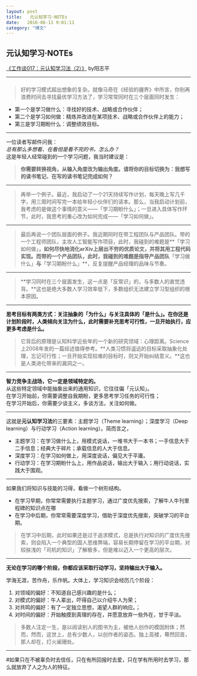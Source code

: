 ```yaml
---
layout: post
title:   元认知学习·NOTEs
date:   2016-06-11 9:01:11
category: "博文"
---
```

## 元认知学习·NOTEs


[《工作谈017：元认知学习法（2）》](http://mp.weixin.qq.com/s?__biz=MzA3MzM0MjUyMQ==&mid=2652149232&idx=1&sn=3709475a3a4b6fc2fb56f7e25a52d1b7#rd) by阳志平

***

### 

> 好的学习模式超出想象的复杂。就像马奇在《经验的疆界》中所言，你别再浪费时间去寻找最优学习方法了，学习常常同时在三个层面同时发生：  

* 第一个是学习做什么：寻找好的技术、战略或合作伙伴；
* 第二个是学习如何做：精炼并改进在某项技术、战略或合作伙伴上的能力；
* 第三是学习期盼什么：调整绩效目标。

***


一位读者写邮件问我：  
*总有那么多想看、在看但是看不完的书，怎么办？*  
这是年轻人经常碰到的一个学习问题，我当时建议是：   
>**你需要转换视角，从输入角度改为输出角度。请将你的目标切换为：我想写的读书笔记、在写的读书笔记完成如何？**

***


>再举一个例子。最近，我启动了一个21天持续写作计划，每天晚上写几千字，用三周时间写完一本给年轻小伙伴们的读本。那么，当我启动计划前，我考虑的是做这个事情的意义——「学习期盼什么」；一旦进入具体写作环节，此时，我思考的重心改为如何完成——「学习如何做」。

***

>最后再说一个团队层面的例子。我近期同时在带工程团队与产品团队。带的一个工程师团队，主攻人工智能写作项目，此时，我碰到的难题是**「学习如何做」**，如何尽快地消化arXiv上层出不穷的优质论文，并将其用工程代码实现。而带的一个产品团队，此时，我碰到的难题是指导产品团队**「学习做什么」**与**「学习期盼什么」**，反复提醒产品经理的品味与节奏。



***

>**学习同时在三个层面发生，这一点是「反常识」的，与多数人的直觉违背。**这也是绝大多数人学习效率低下，多数组织无法建立学习型组织的根本原因。


*** 

**思考目标有两类方式：关注抽象的「为什么」与关注具体的「是什么」。在你还是计划阶段时，人类倾向关注为什么，此时需要补充思考可行性，一旦开始执行，应更多考虑是什么。**

>它背后的原理是认知科学近些年的一个新的研究领域：心理距离。Science上2008年发的一篇综述值得参考。**人类习惯将遥远的目标采取抽象化处理，忘记可行性；一旦开始实现较难的目标时，则又开始纠结意义。**这也是人类进化带来的漏洞之一。


***

**智力竞争主战场，它一定是领域特定的。**  
从这些特定领域中能抽象出来的通用知识，它往往偏「元认知」。  
在学习开始前，你需要调整自我期盼，更多思考学习任务的可行性；  
在学习开始后，你需要少谈主义，多谈方法，关注如何做。

***

这就是**元认知学习法**的三要素：主题学习（Theme learning）；深度学习（Deep learning）与行动学习（Action learning）。简而言之，

* 主题学习：在学习做什么上，用模式说话，一堆书大于一本书；一手信息大于二手信息；经典大于碎片；承载信息的人大于信息。
* 深度学习：在学习如何做上，用深度说话，偏见大于平庸。
* 行动学习：在学习期盼什么上，用作品说话，输出大于输入；用行动说话，实践大于围观。

*** 

如果我们将知识与技能的习得，看做一个树形结构。

* 在学习早期，你常常需要执行主题学习，通过广度优先搜索，了解牛人牛刊里程碑的知识点在哪  
* 在学习中后期，你常常需要深度学习，借助于深度优先搜索，突破学习的平台期。


>在学习中后期，此时如果还是过于追求模式，总是执行对知识的广度优先搜索，则会陷入一个典型的国人思维弊端，容易长期停留在学习的平台期，对较肤浅的「司机的知识」了解极多，但是难以迈入一个更高的层次。



*** 

**无论在学习的哪个阶段，你都应该采取行动学习，坚持输出大于输入。**  

学海无涯，苦作舟，乐作帆。大体上，学习知识会经历几个阶段：  

1. 对领域的偏好：不知道自己感兴趣的是什么；  
2. 对模式的偏好：牛人辈出，吓得自己以介绍牛人为荣；  
3. 对共鸣的偏好：有了一定独立思想，渴望人群的响应。； 
4. 对时间的偏好：开始触摸到真理的存在，并愿意放弃一些外在，甘于平淡。

>多数人注定一生，是以阅读别人的图书为主，被他人创作的模因附体；然而，然而，这世上，总有少数人，以创作者的姿态。独上高楼，蓦然回首，那人却在，灯火阑珊处。

*** 

#如果只在不被辜负时去信任，只在有所回报时去爱，只在学有所用时去学习，那么就放弃了人之为人的特征。

